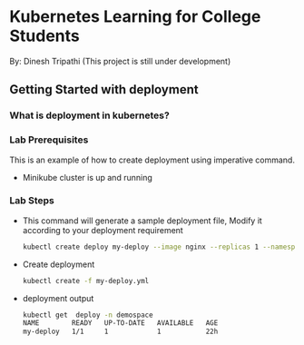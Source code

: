 # Kubernetes Learning for College Students

By: Dinesh Tripathi  (This project is still under development)

## Getting Started with deployment
### What is deployment  in kubernetes?
<todo>

### Lab Prerequisites

This is an example of how to create deployment using imperative command.
*  Minikube cluster is up and running
  
### Lab Steps
* This command will generate a sample deployment file, Modify it according to your  deployment requirement
  ```sh
  kubectl create deploy my-deploy --image nginx --replicas 1 --namespace demospace --dry-run=client -o yaml > my-deploy.yml
  ```
* Create deployment
  ```sh
  kubectl create -f my-deploy.yml
  ```
* deployment output
  ```sh
  kubectl get  deploy -n demospace
  NAME        READY   UP-TO-DATE   AVAILABLE   AGE
  my-deploy   1/1     1            1           22h
  ```